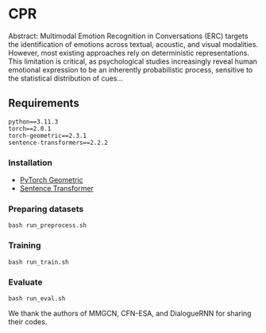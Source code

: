# CPR
Abstract:
Multimodal Emotion Recognition in Conversations (ERC) targets the identification of emotions across textual, acoustic, and visual modalities. However, most existing approaches rely on deterministic representations. This limitation is critical, as psychological studies increasingly reveal human emotional expression to be an inherently probabilistic process, sensitive to the statistical distribution of cues...

## Requirements
```
python==3.11.3
torch==2.0.1
torch-geometric==2.3.1
sentence-transformers==2.2.2
```
### Installation
- [PyTorch Geometric](https://pytorch-geometric.readthedocs.io/en/latest/notes/installation.html)
- [Sentence Transformer](https://www.sbert.net/)
### Preparing datasets
```
bash run_preprocess.sh
```
### Training
```
bash run_train.sh
```
### Evaluate
```
bash run_eval.sh
```

We thank the authors of MMGCN, CFN-ESA, and DialogueRNN  for sharing their codes.
